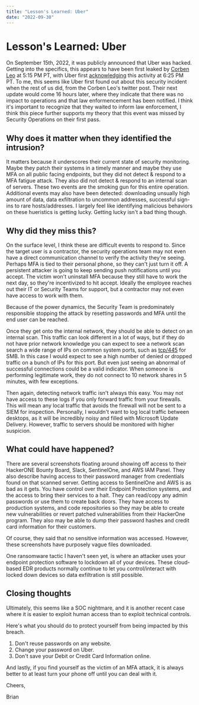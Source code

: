 ```yaml
---
title: "Lesson's Learned: Uber"
date: "2022-09-30"
---
```

# Lesson's Learned: Uber

On September 15th, 2022, it was publicly announced that Uber was hacked. Getting into the specifics, this appears to have been first leaked by [Corben Leo](https://twitter.com/hacker_/status/1570582547415068672) at 5:15 PM PT, with Uber first [acknowledging](https://www.uber.com/newsroom/security-update/) this activity at 6:25 PM PT. To me, this seems like Uber first found out about this security incident when the rest of us did, from the Corben Leo's twitter post. Their next update would come 16 hours later, where they indicate that there was no impact to operations and that law enformencement has been notified. I think it's important to recognize that they waited to inform law enforcement, I think this piece further supports my theory that this event was missed by Security Operations on their first pass.


## Why does it matter when they identified the intrusion?

It matters because it underscores their current state of security monitoring. Maybe they patch their systems in a timely manner and maybe they use MFA on all public facing endpoints, but they did not detect & respond to a MFA fatigue attack. They also did not detect & respond to an internal scan of servers. These two events are the smoking gun for this entire operation. Additional events may also have been detected: downloading unsually high amount of data, data exfiltration to uncommon addresses, successful sign-ins to rare hosts/addresses. I largely feel like identifying malicious behaviors on these hueristics is getting lucky. Getting lucky isn't a bad thing though.


## Why did they miss this?

On the surface level, I think these are difficult events to respond to. Since the target user is a contractor, the security operations team may not even have a direct communication channel to verify the activity they're seeing. Perhaps MFA is tied to their personal phone, so they can't just turn it off. A persistent attacker is going to keep sending push notifications until you accept. The victim won't uninstall MFA because they still have to work the next day, so they're incentivized to hit accept. Ideally the employee reaches out their IT or Security Teams for support, but a contractor may not even have access to work with them. 

Because of the power dynamics, the Security Team is predominately responsible stopping the attack by resetting passwords and MFA until the end user can be reached.

Once they get onto the internal network, they should be able to detect on an internal scan. This traffic can look different in a lot of ways, but if they do not have prior network knowledge you can expect to see a network scan search a wide range of IPs on common system ports, such as [tcp/445](https://www.speedguide.net/port.php?port=445) for SMB. In this case I would expect to see a high number of denied or dropped traffic on a bunch of IPs for this port. But even just seeing an abnormal of successful connections could be a valid indicator. When someone is performing legitimate work, they do not connect to 10 network shares in 5 minutes, with few exceptions.

Then again, detecting network traffic isn't always this easy. You may not have access to these logs if you only forward traffic from your firewalls. This will mean any local traffic that avoids the firewall will not be sent to a SIEM for inspection. Personally, I wouldn't want to log local traffic between desktops, as it will be incredibly noisy and filled with Microsoft Update Delivery. However, traffic to servers should be monitored with higher suspicion.


## What could have happened?

There are several screenshots floating around showing off access to their HackerONE Bounty Board, Slack, SentinelOne, and AWS IAM Panel. They also describe having access to their password manager from credentials found on that scanned server. Getting access to SentinelOne and AWS is as bad as it gets. You have control over their Endpoint Protection systems, and the access to bring their services to a halt. They can read/copy any admin passwords or use them to create back doors. They have access to production systems, and code repositories so they may be able to create new vulnerabilities or revert patched vulnerabilities from their HackerOne program. They also may be able to dump their password hashes and credit card information for their customers.

Of course, they said that no sensitive information was accessed. However, these screenshots have purposely vague files downloaded. 

One ransomware tactic I haven't seen yet, is where an attacker uses your endpoint protection software to lockdown all of your devices. These cloud-based EDR products normally continue to let you control/interact with locked down devices so data exfiltration is still possible.


## Closing thoughts

Ultimately, this seems like a SOC nightmare, and it is another recent case where it is easier to exploit human access than to exploit technical controls.

Here's what you should do to protect yourself from being impacted by this breach.

1. Don't reuse passwords on any website.
2. Change your password on Uber.
3. Don't save your Debit or Credit Card Information online.

And lastly, if you find yourself as the victim of an MFA attack, it is always better to at least turn your phone off until you can deal with it.

Cheers,

Brian